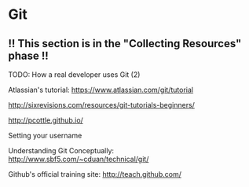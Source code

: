 # Git

## !! This section is in the "Collecting Resources" phase !!

TODO: How a real developer uses Git (2)

Atlassian's tutorial:
https://www.atlassian.com/git/tutorial

http://sixrevisions.com/resources/git-tutorials-beginners/

http://pcottle.github.io/

Setting your username

Understanding Git Conceptually:
http://www.sbf5.com/~cduan/technical/git/

Github's official training site:
http://teach.github.com/
